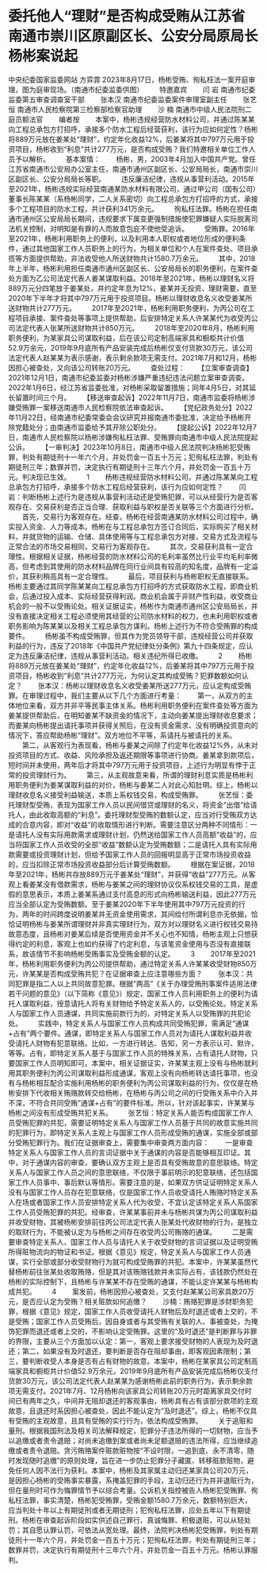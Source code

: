 # 委托他人“理财”是否构成受贿从江苏省南通市崇川区原副区长、公安分局原局长杨彬案说起

中央纪委国家监委网站 方弈霏
2023年8月17日，杨彬受贿、徇私枉法一案开庭审理，图为庭审现场。（南通市纪委监委供图）
　　特邀嘉宾
　　闫 岩 南通市纪委监委第五审查调查室干部
　　张本汉 南通市纪委监委案件审理室副主任
　　张艺恒 南通市人民检察院第三检察部检察官助理
　　沙 楠 南通市中级人民法院刑二庭员额法官
　　编者按
　　本案中，杨彬违规经营防水材料公司，并通过陈某某向工程总承包方打招呼，承接多个防水工程后经营获利，该行为应如何定性？杨彬将889万元放在姜某处“理财”，约定年化收益12%，后姜某将其中797万元用于投资项目，杨彬收到“利息”共计277万元，是否构成受贿？我们特邀相关单位工作人员予以解析。
　　基本案情：
　　杨彬，男，2003年4月加入中国共产党。曾任江苏省南通市公安局办公室主任，南通市通州区副区长、公安局局长，南通市崇川区副区长、公安分局局长等职。
　　违反廉洁纪律，违规从事营利活动。2015年至2021年，杨彬违规实际经营南通某防水材料有限公司，通过甲公司（国有公司）董事长陈某某（系杨彬同学，二人关系密切）向工程总承包方打招呼的方式，承接多个工程项目的防水工程，共计获利341万余元。
　　徇私枉法罪。杨彬在担任南通市通州区公安局局长期间，违规要求下属变更强制措施使犯罪嫌疑人实际脱离司法机关控制，对明知是有罪的人而故意包庇不使他受追诉。
　　受贿罪。2016年至2021年，杨彬利用职务上的便利，以及利用本人职权或者地位形成的便利条件，通过其他国家工作人员职务上的行为，为相关单位和个人在案件查处、项目承揽等方面提供帮助，非法收受他人所送财物共计1580.7万余元。
　　其中，2018年上半年，杨彬利用担任南通市通州区副区长、公安局局长的职务便利，在案件查处方面为乙公司法定代表人姜某谋取利益。2018年至2021年，杨彬以理财名义将889万元分四笔放于姜某处，并约定年息为12%，姜某并无投资、理财需要，直至2020年下半年才将其中797万元用于投资项目。杨彬以理财收息名义收受姜某所送财物共计277万元。
　　2017年至2021年，杨彬利用职务便利，为丙公司在工程项目承接、案件查处等事项上提供帮助，后安排特定关系人许某某代为收受丙公司法定代表人张某所送财物共计850万元。
　　2018年至2020年8月，杨彬利用职务便利，为某家具公司谋取利益，后在该公司定制高端家具和橱柜共计价值52.9万余元，2019年9月底所有产品安装完成后杨彬仅支付货款30万元，该公司法定代表人赵某某为表示感谢，表示剩余款项无需支付。2021年7月和12月，杨彬因担心被查处，又向该公司转账20万元。
　　查处过程：
　　【立案审查调查】2021年12月1日，南通市纪委监委对杨彬涉嫌严重违纪违法问题立案审查调查。2022年1月6日，经江苏省监委批准，对杨彬采取留置措施；同年4月5日，对其延长留置时间三个月。
　　【移送审查起诉】2022年11月7日，南通市监委将杨彬涉嫌受贿罪一案移送南通市人民检察院依法审查起诉。
　　【党纪政务处分】2022年11月22日，经南通市纪委常委会会议研究并报南通市委批准，决定给予杨彬开除党籍处分；由南通市监委给予其开除公职处分。
　　【提起公诉】2022年12月7日，南通市人民检察院以杨彬涉嫌徇私枉法罪、受贿罪向南通市中级人民法院提起公诉。
　　【一审判决】2023年10月8日，南通市中级人民法院判决杨彬犯受贿罪，判处有期徒刑十一年六个月，并处罚金一百五十万元；犯徇私枉法罪，判处有期徒刑三年；数罪并罚，决定执行有期徒刑十三年六个月，并处罚金一百五十万元。判决现已生效。
　　1
　　杨彬违规经营防水材料公司，并通过陈某某向工程总承包方打招呼，承接多个防水工程后经营获利，该行为应如何定性？
　　闫岩：判断杨彬上述行为是违规从事营利活动还是受贿犯罪，可以从经营行为是否客观存在、交易获利是否正当合理、获取利益与职权是否关联等三个方面进行分析。
　　首先，交易行为客观存在。经查，杨彬在经营南通某防水材料公司过程中，确实投入资金、人力等成本。杨彬在与工程总承包方签订合同后，实际购买了相关材料，并就货物的运输、仓储、具体使用等与工程总承包方对接，交易方式及流程与正常合法的市场交易相同，交易行为客观存在。
　　其次，交易获利具有一定合理性。根据相关证据，杨彬经营的防水材料公司的毛利率虽然比行业平均毛利率微高，但考虑到其使用的防水材料品牌在同行业间具有较高的知名度，品牌有一定溢价，其获利稍高具有一定合理性。
　　最后，项目获利与杨彬职权无直接联系。杨彬主要通过其同学陈某某向工程总承包方打招呼的方式获取防水工程，即商业机会，后通过投入成本、实际经营获得利润。商业机会属于非财产性利益，收受商业机会的一般不以受贿论处。相关证据证实，杨彬作为南通市通州区公安局局长，并没有直接决定相关工程必须使用其经营的公司防水材料的权力，也未利用职权或者职务影响为陈某某以及相关工程总承包方谋利。杨彬上述行为不符合受贿罪的构成要件。
　　杨彬虽不构成受贿罪，但其作为党员领导干部，违规经营公司并获取利益的行为，违反了2018年《中国共产党纪律处分条例》第九十四条规定，应认定为违反廉洁纪律，违规从事营利活动。相关违纪所得已收缴。
　　2
　　杨彬将889万元放在姜某处“理财”，约定年化收益12%，后姜某将其中797万元用于投资项目，杨彬收到“利息”共计277万元，为何认定其构成受贿？犯罪数额如何认定？
　　张本汉：杨彬以理财收息名义收受姜某所送277万元，应认定构成受贿罪。在审理过程中，我们主要从以下几个方面进行考量：
　　第一，从双方的主体地位来看，双方并非平等民事主体关系。杨彬利用职务便利在案件查处等方面为姜某提供帮助后，在明知姜某不缺资金的情况下，主动向姜某提出理财收息要求；而姜某向杨彬提出请托事项并获得关照后，在没有资金需求、没有明确投资意向的情况下，答应帮助杨彬“理财”。双方地位不平等，系请托与被请托的关系。
　　第二，从客观行为表现看，杨彬与姜某之间除了约定年化收益12%外，从未对投资项目的方式、收益、风险承担及返还期限等事项进行协商。姜某拿到款项后，短时间并未使用，两年后才将其中797万元用于投资项目，上述行为明显有悖于正常的投资理财行为。
　　第三，从主观故意来看，所谓的理财利息实质是杨彬利用职务便利为姜某谋取利益的对价，杨彬与姜某二人对此心知肚明。综上，杨彬以理财收息名义接受利益输送，本质上系权钱交易，构成受贿罪。
　　张艺恒：委托理财型受贿，表现为国家工作人员以民间借贷或理财的名义，将资金“出借”给请托人，由此收取高额的“利息”。委托理财型受贿的数额认定，应当对行受贿双方达成的合意内容，即对“收益”的收取情形进行判断。需要注意区分两种不同情形：一是请托人没有实际用款需求或理财计划，仍然送给国家工作人员高额“收益”的，应当将国家工作人员收受的全部“收益”数额认定为受贿数额；二是请托人具有实际用款需要或投资理财计划，但给予国家工作人员的回报明显高于正常市场投资收益的，应当扣除正常市场投资收益部分后计算受贿数额。
　　根据在案证据，2018年至2021年，杨彬共存放889万元于姜某处“理财”，并获得“收益”277万元。从客观上看姜某没有借款需求，杨彬与姜某之间的理财协议仅系权钱交易的工具，是虚假的意思表示，本质上姜某系通过支付高息的形式向杨彬输送利益，因此277万元应当全部认定为受贿数额。至于姜某2020年下半年使用其中797万元投资的行为，两年的时间跨度说明姜某并无资金使用需求，其间给付所谓利息亦无依据，恰恰证明杨彬与姜某所谓理财并非真实理财行为，双方对以理财名义进行权钱交易持故意态度，且杨彬对姜某后续是否使用资金并不关心也不知情，杨彬主观上只想获得约定的利息，客观上也如约获得了约定利息，与该笔资金使用与否没有直接联系，故该情节不影响杨彬受贿事实及受贿金额的认定。
　　3
　　2017年至2021年，杨彬利用职务便利为丙公司提供帮助，通过特定关系人许某某收受财物850万元，许某某是否构成受贿共犯？在证据审查上应注意哪些方面？
　　张本汉：共同犯罪是指二人以上共同故意犯罪。根据“两高”《关于办理受贿刑事案件适用法律若干问题的意见》（以下简称《意见》）规定，国家工作人员利用职务上的便利为请托人谋取利益，授意请托人将有关财物给予特定关系人的，以受贿论处。特定关系人与国家工作人员通谋，共同实施前款行为的，对特定关系人以受贿罪的共犯论处。
　　实践中，特定关系人与国家工作人员构成共同受贿犯罪，需满足“通谋+占有”两个要件。通谋，即特定关系人与国家工作人员对为请托人谋取利益并收受请托人财物有犯意联络。比如，一方进行转达、告知，另一方表示认可、默许，等等。占有，即特定关系人基于与国家工作人员的特殊关系，占有请托人财物，只要国家工作人员明知即可。本案中，相关证据证实，许某某主观上没有与杨彬就利用其职务便利为丙公司谋取利益形成通谋，客观上没有向杨彬转达请托事项，也没有与杨彬相互配合实施利用杨彬的职务便利为丙公司谋取利益的行为，仅仅是在杨彬安排下代收相关贿赂款转交给杨彬，在杨彬与丙公司之间的行受贿关系中介入并不深，不符合共同受贿“通谋+占有”的要件标准。所以，针对该起事实，许某某与杨彬之间没有形成受贿共犯关系。
　　张艺恒：特定关系人能否构成国家工作人员受贿犯罪的共犯，需要证明特定关系人与国家工作人员基于共同的故意实施共同的犯罪行为，即特定关系人主观上与国家工作人员形成受贿的通谋，实施全部或部分受贿犯罪行为。我们在证据审查上，需要集中审查两方面内容：
　　一是审查特定关系人与国家工作人员的言词证据中关于通谋的内容是否能够相互印证。其中，对于通谋内容的审查，要确认双方主观上是否具有受贿故意的意思联络。特定关系人与国家工作人员之间的意思联络，不仅限于事前明示的犯意联络，还包括国家工作人员事中、事后默认等情形。需要注意的是，如果双方供证证明特定关系人没有与国家工作人员存在犯意联络，仅是国家工作人员收受请托人贿赂时特定关系人在场或者国家工作人员安排特定关系人代为收受，不宜认定该特定关系人系国家工作人员受贿犯罪的共犯。经审查，许某某事前并未与杨彬共谋为丙公司谋取利益并收受财物，其被杨彬安排前往丙公司法定代表人张某处代收财物的行为，是独立的取财行为，不能被认定为与杨彬之间存在收受丙公司贿赂的通谋。
　　二是需要审查特定关系人、国家工作人员与请托人关于收受财物的言词证据以及证明受贿所得赃物流向的物证和书证。根据《意见》规定，特定关系人与国家工作人员通谋，实行全部或部分收受财物行为就可构成受贿罪的共犯。本案中，许某某虽然代替杨彬前往张某处收取贿赂，但是其对该贿赂钱款并未实际占有，该钱款仍然处在杨彬的实际控制下，且杨彬与许某某不存在受贿的通谋，不能认定许某某与杨彬构成共犯。
　　4
　　案发前，杨彬因担心被查处，又支付赵某某公司家具款20万元，是否应认定为受贿？相关赃款如何追缴？
　　沙楠：贿赂犯罪是涉财职务犯罪，根据《意见》规定，国家工作人员收受请托人财物后及时退还或者上交的，不是受贿；国家工作人员受贿后，因自身或者与其受贿有关联的人、事被查处，为掩饰犯罪而退还或者上交的，不影响认定受贿罪。这里的“及时退还”是判断罪与非罪的界限，主要从三个方面加以认定：第一，客观上要求接受财物的人表现为及时退还；第二，如果没有及时退还，要判断是否存在阻却事由，即客观因素限制；第三，要判断收受人本身是否有占有财物的故意。本案中，杨彬在某家具公司定制高端家具和橱柜共计价值52.9万余元，2019年9月底所有产品安装完成后杨彬仅支付货款30万元，该公司法定代表人赵某某为感谢杨彬此前的职务行为，表示剩余款项无需支付。2021年7月、12月杨彬向该家具公司转账20万元时距离家具交付时间已有两年之久，中间并无阻却退还的客观事由，杨彬具有占有该部分款项的主观故意，且退还时系因担心被查处，因此不能认定为“及时退还”。综上，杨彬不仅具有受贿的主观故意，且具有受贿的实行行为，依法构成受贿罪。
　　关于追赃和量刑。根据我国刑法及相关司法解释规定，犯罪分子违法所得的一切财物，应当予以追缴或者责令退赔；对尚未追缴到案或者尚未足额退赔的违法所得，应当继续追缴或者责令退赔。贪污贿赂案件赃款赃物按“不设时限，一追到底、永不清零，随时发现随时追缴”的原则处理，旨在进一步防止犯罪分子藏匿、转移赃款赃物，避免任何人因不法行为获利。本案中，杨彬及其家属主动归还某家具公司20万元，是因担心杨彬的受贿事实暴露，系掩盖犯罪的手段，主动归还行为并非退赃行为，但在量刑时可作为悔罪情节予以综合考量。公诉机关指控被告人杨彬犯受贿罪、徇私枉法罪，事实清楚，杨彬犯受贿罪，受贿金额1580.7万余元，数额特别巨大，应当判处十年以上有期徒刑或者无期徒刑；犯徇私枉法罪，应处五年以下有期徒刑。杨彬在审查起诉阶段如实供述自己罪行、真诚悔罪、积极退赃，可以从轻处罚；其自愿认罪认罚，可依法从宽处理。最终，法院判决杨彬犯受贿罪，判处有期徒刑十一年六个月，并处罚金一百五十万元；犯徇私枉法罪，判处有期徒刑三年；数罪并罚，决定执行有期徒刑十三年六个月，并处罚金一百五十万元。杨彬认罪服判。